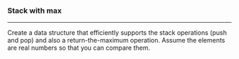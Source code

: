 ### Stack with max 

<hr>

Create a data structure that efficiently supports the stack operations (push and pop) and also a return-the-maximum operation. Assume the elements are real numbers so that you can compare them.

